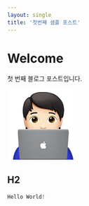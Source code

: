 ```yaml
---
layout: single
title: '첫번째 샘플 포스트'
---
```


# Welcome

첫 번째 블로그 포스트입니다.

![technologist](../images/2022-07-06-sample/technologist-7098604.png)

## H2

```js
Hello World!
```

